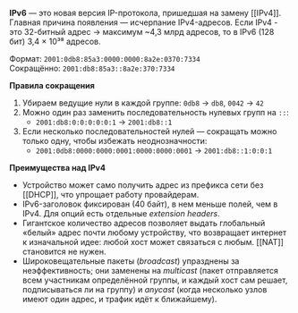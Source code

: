 **IPv6** — это новая версия IP-протокола, пришедшая на замену [[IPv4]]. Главная причина появления — исчерпание IPv4-адресов. Если IPv4 - это 32-битный адрес → максимум ~4,3 млрд адресов, то в IPv6 (128 бит) 3,4 × 10³⁸ адресов.

Формат: `2001:0db8:85a3:0000:0000:8a2e:0370:7334`  
Сокращённо: `2001:db8:85a3::8a2e:370:7334`

**Правила сокращения**
1. Убираем ведущие нули в каждой группе: `0db8` → `db8`, `0042` → `42`
2. Можно один раз заменить последовательность нулевых групп на `::`:
    - `2001:db8:0:0:0:0:0:1` → `2001:db8::1`
3. Если несколько последовательностей нулей — сокращать можно только одну, чтобы избежать неоднозначности:
    - `2001:0db8:0000:0000:0001:0000:0000:0001` → `2001:db8::1:0:0:1`

**Преимущества над IPv4**
- Устройство может само получить адрес из префикса сети без [[DHCP]], что упрощает работу провайдерам.
- IPv6-заголовок фиксирован (40 байт), в нем меньше полей, чем в IPv4. Для опций есть отдельные _extension headers_.
- Гигантское количество адресов позволяет выдать глобальный «белый» адрес почти любому устройству, что возвращает интернет к изначальной идее: любой хост может связаться с любым. [[NAT]] становится не нужен.
- Широковещательные пакеты (*broadcast*) упразднены за неэффективность; они заменены на *multicast* (пакет отправляется всем участникам определённой группы, и каждый хост сам решает, подписываться ли на группу) и *anycast* (когда несколько узлов имеют один адрес, и трафик идёт к ближайшему).